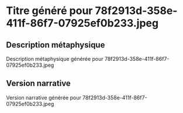 # Titre généré pour 78f2913d-358e-411f-86f7-07925ef0b233.jpeg

## Description métaphysique
Description métaphysique générée pour 78f2913d-358e-411f-86f7-07925ef0b233.jpeg

## Version narrative
Version narrative générée pour 78f2913d-358e-411f-86f7-07925ef0b233.jpeg
